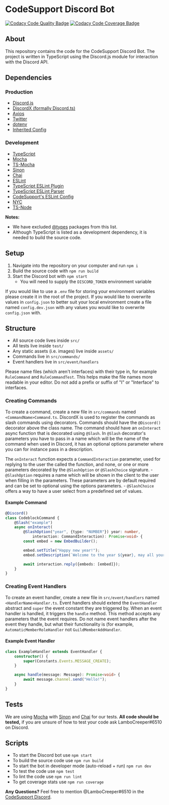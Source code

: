 # CodeSupport Discord Bot

[![Codacy Code Quality Badge](https://api.codacy.com/project/badge/Grade/c4b521b72b784a1ca31b0ed058271656)](https://app.codacy.com/gh/codesupport/discord-bot?utm_source=github.com&utm_medium=referral&utm_content=codesupport/discord-bot&utm_campaign=Badge_Grade_Settings)
[![Codacy Code Coverage Badge](https://app.codacy.com/project/badge/Coverage/e1a3878449c04c4ca227ecbb0377be04)](https://www.codacy.com/gh/codesupport/discord-bot?utm_source=github.com&amp;utm_medium=referral&amp;utm_content=codesupport/discord-bot&amp;utm_campaign=Badge_Coverage)

## About
This repository contains the code for the CodeSupport Discord Bot. The project is written in TypeScript using the Discord.js module for interaction with the Discord API.

## Dependencies

### Production
- [Discord.js](https://www.npmjs.com/package/discord.js)
- [DiscordX (formally Discord.ts)](https://www.npmjs.com/package/discordx)
- [Axios](https://www.npmjs.com/package/axios)
- [Twitter](https://www.npmjs.com/package/twitter)
- [dotenv](https://www.npmjs.com/package/dotenv)
- [Inherited Config](https://www.npmjs.com/package/@codesupport/inherited-config)

### Development
- [TypeScript](https://www.npmjs.com/package/typescript)
- [Mocha](https://www.npmjs.com/package/mocha)
- [TS-Mocha](https://www.npmjs.com/package/ts-mocha)
- [Sinon](https://www.npmjs.com/package/sinon)
- [Chai](https://www.npmjs.com/package/chai)
- [ESLint](https://www.npmjs.com/package/eslint)
- [TypeScript ESLint Plugin](https://www.npmjs.com/package/@typescript-eslint/eslint-plugin)
- [TypeScript ESLint Parser](https://www.npmjs.com/package/@typescript-eslint/parser)
- [CodeSupport's ESLint Config](https://www.npmjs.com/package/eslint-config-codesupport)
- [NYC](https://www.npmjs.com/package/nyc)
- [TS-Node](https://www.npmjs.com/package/ts-node)

**Notes:**
- We have excluded [@types](http://definitelytyped.org) packages from this list.
- Although TypeScript is listed as a development dependency, it is needed to build the source code.

## Setup
1. Navigate into the repository on your computer and run `npm i`
2. Build the source code with `npm run build`
3. Start the Discord bot with `npm start`
   - You will need to supply the `DISCORD_TOKEN` environment variable

If you would like to use a `.env` file for storing your environment variables please create it in the root of the project.
If you would like to overwrite values in `config.json` to better suit your local environment create a file named `config.dev.json` with any values you would like to overwrite `config.json` with.

## Structure
- All source code lives inside `src/`
- All tests live inside `test/`
- Any static assets (i.e. images) live inside `assets/`
- Commands live in `src/commands/`
- Event handlers live in `src/event/handlers`

Please name files (which aren't interfaces) with their type in, for example `RuleCommand` and `RuleCommandTest`. This helps make the file names more readable in your editor. Do not add a prefix or suffix of "I" or "Interface" to interfaces.

### Creating Commands
To create a command, create a new file in `src/commands` named `<CommandName>Command.ts`. DiscordX is used to register the commands as slash commands using decorators. Commands should have the `@Discord()` decorator above the class name. The command should have an `onInteract` async function that is decorated using `@Slash`. In `@Slash` decorator's parameters you have to pass in a name which will be the name of the command when used in Discord, it has an optional options parameter where you can for instance pass in a description.

The `onInteract` function expects a `CommandInteraction` parameter, used for replying to the user the called the function, and none, or one or more parameters decorated by the `@SlashOption` or `@SlashChoice` signature.
    - `@SlashOption` requires a name which will be shown in the client to the user when filling in the parameters. These parameters are by default required and can be set to optional using the options parameters.
    - `@SlashChoice` offers a way to have a user select from a predefined set of values.

#### Example Command
```ts
@Discord()
class CodeblockCommand {
	@Slash("example")
    async onInteract(
        @SlashOption("year", {type: "NUMBER"}) year: number,
            interaction: CommandInteraction): Promise<void> {
		const embed = new EmbedBuilder();

        embed.setTitle("Happy new year!");
        embed.setDescription(`Welcome to the year ${year}, may all your wishes come true!`);

        await interaction.reply({embeds: [embed]});
	}
}
```

### Creating Event Handlers
To create an event handler, create a new file in `src/event/handlers` named `<HandlerName>Handler.ts`. Event handlers should extend the `EventHandler` abstract and `super` the event constant they are triggered by. When an event handler is handled, it triggers the `handle` method. This method accepts any parameters that the event requires. Do not name event handlers after the event they handle, but what their functionality is (for example, `AutomaticMemberRoleHandler` not `GuildMemberAddHandler`.

#### Example Event Handler
```ts
class ExampleHandler extends EventHandler {
    constructor() {
        super(Constants.Events.MESSAGE_CREATE);
    }

    async handle(message: Message): Promise<void> {
        await message.channel.send("Hello!");
    }
}
```

## Tests
We are using [Mocha](https://mochajs.org) with [Sinon](https://sinonjs.org) and [Chai](https://www.chaijs.com) for our tests. **All code should be tested,** if you are unsure of how to test your code ask LamboCreeper#6510 on Discord.

## Scripts
- To start the Discord bot use `npm start`
- To build the source code use `npm run build`
- To start the bot in developer mode (auto-reload + run) `npm run dev`
- To test the code use `npm test`
- To lint the code use `npm run lint`
- To get coverage stats use `npm run coverage`

**Any Questions?** Feel free to mention @LamboCreeper#6510 in the [CodeSupport Discord](https://discord.gg/Hn9SETt).
